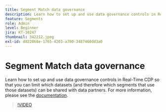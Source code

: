 ```yaml
---
title: Segment Match data governance
description: Learn how to set up and use data governance controls in Real-Time CDP so that you can limit which datasets (and therefore which segments that use those dataset… (Descriptions should be between 60 and 160 characters)
feature: Segments
role: Admin
level: Beginner
jira: KT-10247
thumbnail: 342212.jpeg
exl-id: d822868e-1765-4203-a700-3487460dd3a0
---
```

# Segment Match data governance

Learn how to set up and use data governance controls in Real-Time CDP so that you can limit which datasets (and therefore which segments that use those datasets) can be shared with data partners. For more information, please see the [documentation](https://experienceleague.adobe.com/docs/experience-platform/segmentation/ui/segment-match/overview.html?lang=en).

>[!VIDEO](https://video.tv.adobe.com/v/342212/?learn=on)
